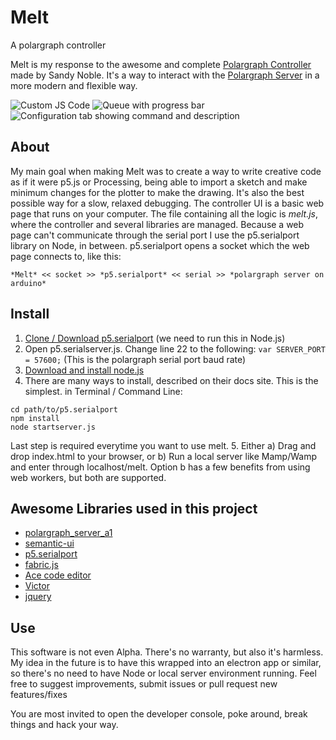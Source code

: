# Melt
A polargraph controller

Melt is my response to the awesome and complete [Polargraph Controller](https://github.com/euphy/polargraphcontroller) made by Sandy Noble. It's a way to interact with the [Polargraph Server](https://github.com/euphy/polargraph_server_a1) in a more modern and flexible way.

![Custom JS Code](https://imgur.com/1YWHNgT.png "Melt Code")
![Queue with progress bar](https://imgur.com/xBnWbj4.png "Melt Queue")
![Configuration tab showing command and description](https://imgur.com/uJybIep.png "Melt Configuration")

## About
My main goal when making Melt was to create a way to write creative code as if it were p5.js or Processing, being able to import a sketch and make minimum changes for the plotter to make the drawing. It's also the best possible way for a slow, relaxed debugging.
The controller UI is a basic web page that runs on your computer. The file containing all the logic is *melt.js*, where the controller and several libraries are managed.
Because a web page can't communicate through the serial port I use the p5.serialport library on Node, in between. p5.serialport opens a socket which the web page connects to, like this:

`*Melt* << socket >> *p5.serialport* << serial >> *polargraph server on arduino*`

## Install

1. [Clone / Download p5.serialport](https://github.com/vanevery/p5.serialport) (we need to run this in Node.js)
2. Open p5.serialserver.js. Change line 22 to the following:
`var SERVER_PORT = 57600;`
(This is the polargraph serial port baud rate)
3. [Download and install node.js](https://nodejs.org/en/download/)
4. There are many ways to install, described on their docs site. This is the simplest. in Terminal / Command Line:
```
cd path/to/p5.serialport
npm install
node startserver.js
```
Last step is required everytime you want to use melt.
5. Either a) Drag and drop index.html to your browser, or b) Run a local server like Mamp/Wamp and enter through localhost/melt. Option b has a few benefits from using web workers, but both are supported.

## Awesome Libraries used in this project
- [polargraph_server_a1](https://github.com/euphy/polargraph_server_a1)
- [semantic-ui](https://semantic-ui.com/)
- [p5.serialport](https://github.com/vanevery/p5.serialport)
- [fabric.js](http://fabricjs.com)
- [Ace code editor](https://ace.c9.io/)
- [Victor](http://victorjs.org)
- [jquery](https://jquery.com/)

## Use

This software is not even Alpha. There's no warranty, but also it's harmless. My idea in the future is to have this wrapped into an electron app or similar, so there's no need to have Node or local server environment running.
Feel free to suggest improvements, submit issues or pull request new features/fixes

You are most invited to open the developer console, poke around, break things and hack your way.
